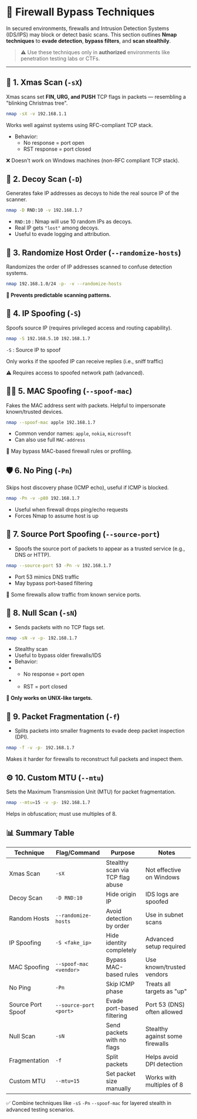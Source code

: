 # 🔐 Firewall Bypass Techniques

In secured environments, firewalls and Intrusion Detection Systems (IDS/IPS) may block or detect basic scans. This section outlines **Nmap techniques** to **evade detection**, **bypass filters**, and **scan stealthily**.

> ⚠️ Use these techniques only in **authorized** environments like penetration testing labs or CTFs.

---

## 🎄 1. Xmas Scan (`-sX`)

Xmas scans set **FIN, URG, and PUSH** TCP flags in packets — resembling a "blinking Christmas tree".

```bash
nmap -sX -v 192.168.1.1
```
Works well against systems using RFC-compliant TCP stack.

- Behavior:
   - No response = port open
   - RST response = port closed

❌ Doesn't work on Windows machines (non-RFC compliant TCP stack).

## 🎲 2. Decoy Scan (`-D`)
Generates fake IP addresses as decoys to hide the real source IP of the scanner.

```bash
nmap -D RND:10 -v 192.168.1.7
```
- `RND:10` : Nmap will use 10 random IPs as decoys.
- Real IP gets `"lost"` among decoys.
- Useful to evade logging and attribution.

## 🔀 3. Randomize Host Order (`--randomize-hosts`)
Randomizes the order of IP addresses scanned to confuse detection systems.

```bash
nmap 192.168.1.0/24 -p- -v --randomize-hosts
```
**🧠 Prevents predictable scanning patterns.**

## 🧅 4. IP Spoofing (`-S`)
Spoofs source IP (requires privileged access and routing capability).

```bash
nmap -S 192.168.5.10 192.168.1.7
```
`-S` : Source IP to spoof

Only works if the spoofed IP can receive replies (i.e., sniff traffic)

⚠️ Requires access to spoofed network path (advanced).

## 🧑‍💻 5. MAC Spoofing (`--spoof-mac`)
Fakes the MAC address sent with packets. Helpful to impersonate known/trusted devices.

```bash
nmap --spoof-mac apple 192.168.1.7
```
- Common vendor names: `apple`, `nokia`, `microsoft`
- Can also use full `MAC-address`

🔧 May bypass MAC-based firewall rules or profiling.

## 🛡️ 6. No Ping (`-Pn`)
Skips host discovery phase (ICMP echo), useful if ICMP is blocked.

```bash
nmap -Pn -v -p80 192.168.1.7
```
- Useful when firewall drops ping/echo requests
- Forces Nmap to assume host is up

## 🎯 7. Source Port Spoofing (`--source-port`)
- Spoofs the source port of packets to appear as a trusted service (e.g., DNS or HTTP).

```bash
nmap --source-port 53 -Pn -v 192.168.1.7
```
- Port 53 mimics DNS traffic
- May bypass port-based filtering

🧪 Some firewalls allow traffic from known service ports.

## 🔕 8. Null Scan (`-sN`)
- Sends packets with no TCP flags set.

```bash
nmap -sN -v -p- 192.168.1.7
```
- Stealthy scan
- Useful to bypass older firewalls/IDS
- Behavior:
- - No response = port open
- - RST = port closed

**📌 Only works on UNIX-like targets.**

## 🧩 9. Packet Fragmentation (`-f`)
- Splits packets into smaller fragments to evade deep packet inspection (DPI).

```bash
nmap -f -v -p- 192.168.1.7
```
Makes it harder for firewalls to reconstruct full packets and inspect them.

## ⚙️ 10. Custom MTU (`--mtu`)
Sets the Maximum Transmission Unit (MTU) for packet fragmentation.

```bash
nmap --mtu=15 -v -p- 192.168.1.7
```
Helps in obfuscation; must use multiples of 8.

## 📊 Summary Table

| Technique           | Flag/Command             | Purpose                            | Notes                              |
|---------------------|--------------------------|-------------------------------------|-------------------------------------|
| Xmas Scan           | `-sX`                    | Stealthy scan via TCP flag abuse    | Not effective on Windows            |
| Decoy Scan          | `-D RND:10`              | Hide origin IP                      | IDS logs are spoofed                |
| Random Hosts        | `--randomize-hosts`      | Avoid detection by order            | Use in subnet scans                 |
| IP Spoofing         | `-S <fake_ip>`           | Hide identity completely            | Advanced setup required             |
| MAC Spoofing        | `--spoof-mac <vendor>`   | Bypass MAC-based rules              | Use known/trusted vendors           |
| No Ping             | `-Pn`                    | Skip ICMP phase                     | Treats all targets as "up"          |
| Source Port Spoof   | `--source-port <port>`   | Evade port-based filtering          | Port 53 (DNS) often allowed         |
| Null Scan           | `-sN`                    | Send packets with no flags          | Stealthy against some firewalls     |
| Fragmentation       | `-f`                     | Split packets                       | Helps avoid DPI detection           |
| Custom MTU          | `--mtu=15`               | Set packet size manually            | Works with multiples of 8           |



✅ Combine techniques like `-sS` `-Pn` `--spoof-mac` for layered stealth in advanced testing scenarios.
